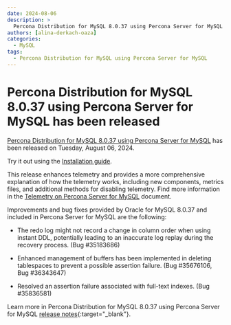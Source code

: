 ```yaml
---
date: 2024-08-06
description: >
  Percona Distribution for MySQL 8.0.37 using Percona Server for MySQL has been released on Tuesday, August 06, 2024.
authors: [alina-derkach-oaza]
categories:
  - MySQL
tags:
  - Percona Distribution for MySQL using Percona Server for MySQL
---
```


# Percona Distribution for MySQL 8.0.37 using Percona Server for MySQL has been released

<!-- more -->

[Percona Distribution for MySQL 8.0.37 using Percona Server for MySQL](https://docs.percona.com/percona-distribution-for-mysql/8.0/index.html) has been released on Tuesday, August 06, 2024.

Try it out using the [Installation guide](https://docs.percona.com/percona-distribution-for-mysql/8.0/installing.html).

This release enhances telemetry and provides a more comprehensive explanation of how the telemetry works, including new components, metrics files, and additional methods for disabling telemetry. Find more information in the [Telemetry on Percona Server for MySQL](https://docs.percona.com/percona-server/8.0/telemetry.html) document.

Improvements and bug fixes provided by Oracle for MySQL 8.0.37 and included in Percona Server for MySQL are the following:

* The redo log might not record a change in column order when using instant DDL, potentially leading to an inaccurate log replay during the recovery process. (Bug #35183686)

* Enhanced management of buffers has been implemented in deleting tablespaces to prevent a possible assertion failure. (Bug #35676106, Bug #36343647)

* Resolved an assertion failure associated with full-text indexes. (Bug #35836581)

Learn more in Percona Distribution for MySQL 8.0.37 using Percona Server for MySQL [release notes](https://docs.percona.com/percona-distribution-for-mysql/8.0/release-notes-ps-v8.0.37.html){:target="_blank"}.

